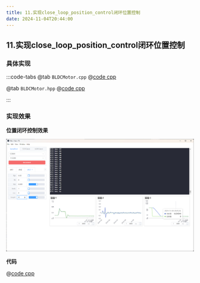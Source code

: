 ```yaml
---
title: 11.实现close_loop_position_control闭环位置控制
date: 2024-11-04T20:44:00
---
```


## 11.实现close_loop_position_control闭环位置控制

### 具体实现

:::code-tabs
@tab `BLDCMotor.cpp`
@[code cpp](./projects/11.close_loop_position_control/BLDCMotor.cpp)

@tab `BLDCMotor.hpp`
@[code cpp](./projects/11.close_loop_position_control/BLDCMotor.hpp)

:::

### 实现效果


**位置闭环控制效果**

![alt text](assets/images/image-16.png)


**代码**

@[code cpp](./projects/10.close_loop_velocity_control/10.close_loop_velocity_control.ino)